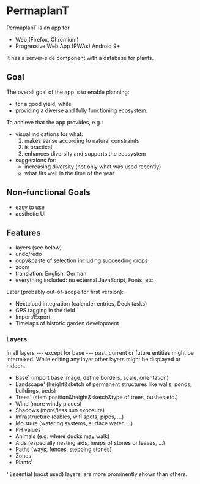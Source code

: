 # PermaplanT

PermaplanT is an app for

- Web (Firefox, Chromium)
- Progressive Web App (PWAs) Android 9+

It has a server-side component with a database for plants.

## Goal

The overall goal of the app is to enable planning:

- for a good yield, while
- providing a diverse and fully functioning ecosystem.

To achieve that the app provides, e.g.:

- visual indications for what:
  1. makes sense according to natural constraints
  2. is practical
  3. enhances diversity and supports the ecosystem
- suggestions for:
  - increasing diversity (not only what was used recently)
  - what fits well in the time of the year

## Non-functional Goals

- easy to use
- aesthetic UI

## Features

- layers (see below)
- undo/redo
- copy&paste of selection including succeeding crops
- zoom
- translation: English, German
- everything included: no external JavaScript, Fonts, etc.

Later (probably out-of-scope for first version):

- Nextcloud integration (calender entries, Deck tasks)
- GPS tagging in the field
- Import/Export
- Timelaps of historic garden development

### Layers

In all layers --- except for base --- past, current or future entities might be intermixed.
While editing any layer other layers might be displayed or hidden.

- Base¹ (import base image, define borders, scale, orientation)
- Landscape¹ (height&sketch of permanent structures like walls, ponds, buildings, beds)
- Trees¹ (stem position&height&sketch&type of trees, bushes etc.)
- Wind (more windy places)
- Shadows (more/less sun exposure)
- Infrastructure (cables, wifi spots, pipes, ...)
- Moisture (watering systems, surface water, ...)
- PH values
- Animals (e.g. where ducks may walk)
- Aids (especially nesting aids, heaps of stones or leaves, ...)
- Paths (ways, fences, stepping stones)
- Zones
- Plants¹

¹ Essential (most used) layers: are more prominently shown than others.
